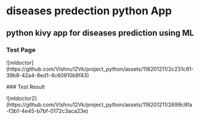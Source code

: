 # diseases predection python App
## python kivy app for diseases prediction using ML
### Test Page
<p>
 ![mldoctor](https://github.com/VIshnu12Vk/project_python/assets/118201211/2c231c81-39b8-42a4-8ed1-4c60910b8f43)
</p>
### Test Result
<p>
  ![mldoctor2](https://github.com/VIshnu12Vk/project_python/assets/118201211/2699c8fa-f3b1-4e45-b7bf-0172c3aca23e)
</p>



